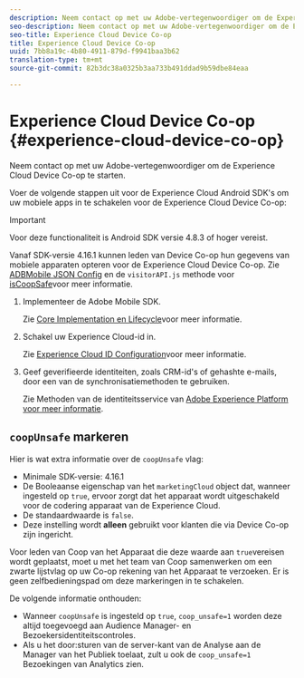 ```yaml
---
description: Neem contact op met uw Adobe-vertegenwoordiger om de Experience Cloud Device Co-op te starten.
seo-description: Neem contact op met uw Adobe-vertegenwoordiger om de Experience Cloud Device Co-op te starten.
seo-title: Experience Cloud Device Co-op
title: Experience Cloud Device Co-op
uuid: 7bb8a19c-4b80-4911-879d-f9941baa3b62
translation-type: tm+mt
source-git-commit: 82b3dc38a0325b3aa733b491ddad9b59dbe84eaa

---
```



# Experience Cloud Device Co-op {#experience-cloud-device-co-op}

Neem contact op met uw Adobe-vertegenwoordiger om de Experience Cloud Device Co-op te starten.

Voer de volgende stappen uit voor de Experience Cloud Android SDK&#39;s om uw mobiele apps in te schakelen voor de Experience Cloud Device Co-op:

>[!IMPORTANT]
>
>Voor deze functionaliteit is Android SDK versie 4.8.3 of hoger vereist.

Vanaf SDK-versie 4.16.1 kunnen leden van Device Co-op hun gegevens van mobiele apparaten opteren voor de Experience Cloud Device Co-op. Zie [ADBMobile JSON Config](/help/android/configuration/json-config/json-config.md) en de `visitorAPI.js` methode voor [isCoopSafe](https://docs.adobe.com/content/help/en/id-service/using/id-service-api/configurations/coopsafe.html)voor meer informatie.

1. Implementeer de Adobe Mobile SDK.

   Zie [Core Implementation en Lifecycle](/help/android/getting-started/dev-qs.md)voor meer informatie.
1. Schakel uw Experience Cloud-id in.

   Zie [Experience Cloud ID Configuration](/help/android/c-marketing-cloud/mcvid.md)voor meer informatie.
1. Geef geverifieerde identiteiten, zoals CRM-id&#39;s of gehashte e-mails, door een van de synchronisatiemethoden te gebruiken.

   Zie Methoden van de identiteitsservice van [Adobe Experience Platform voor meer informatie](/help/android/c-marketing-cloud/mc-methods.md).

## `coopUnsafe` markeren

Hier is wat extra informatie over de `coopUnsafe` vlag:

* Minimale SDK-versie: 4.16.1
* De Booleaanse eigenschap van het `marketingCloud` object dat, wanneer ingesteld op `true`, ervoor zorgt dat het apparaat wordt uitgeschakeld voor de codering apparaat van de Experience Cloud.
* De standaardwaarde is `false`.
* Deze instelling wordt **alleen** gebruikt voor klanten die via Device Co-op zijn ingericht.

Voor leden van Coop van het Apparaat die deze waarde aan `true`vereisen wordt geplaatst, moet u met het team van Coop samenwerken om een zwarte lijstvlag op uw Co-op rekening van het Apparaat te verzoeken. Er is geen zelfbedieningspad om deze markeringen in te schakelen.

De volgende informatie onthouden:

* Wanneer `coopUnsafe` is ingesteld op `true`, `coop_unsafe=1` worden deze altijd toegevoegd aan Audience Manager- en Bezoekersidentiteitscontroles.
* Als u het door:sturen van de server-kant van de Analyse aan de Manager van het Publiek toelaat, zult u ook de `coop_unsafe=1` Bezoekingen van Analytics zien.